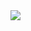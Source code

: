 

<img align="center" src="https://github-readme-stats.vercel.app/api/top-langs/?username=OSSAHUB&theme=BLACK" />
